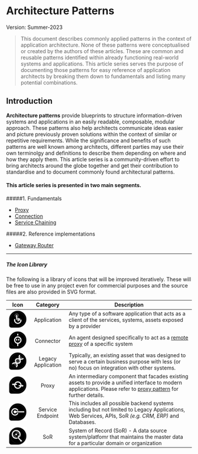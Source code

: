 # Architecture Patterns
Version: Summer-2023
> This document describes commonly applied patterns in the context of application architecture. None of these patterns were conceptualised or created by the authors of these articles. These are common and reusable patterns identified within already functioning real-world systems and applications. This article series serves the purpose of documenting those patterns for easy reference of application architects by breaking them down to fundamentals and listing many potential combinations.

## Introduction
**Architecture patterns** provide blueprints to structure information-driven systems and applications in an easily readable, composable, modular approach. These patterns also help architects communicate ideas easier and picture previously proven solutions within the context of similar or repetitive requirements. While the significance and benefits of such patterns are well known among architects, different parties may use their own terminolgy and definitions to describe them depending on where and how they apply them. This article series is a community-driven effort to bring architects around the globe together and get their contribution to standardise and to document commonly found architectural patterns.

#### This article series is presented in two main segments.
#####1. Fundamentals 
   * [Proxy](proxy.md)
   * [Connection](connection.md)
   * [Service Chaining](service-chaining.md)

#####2. Reference implementations
   * [Gateway Router](reference-implementations/README.md)

<hr/>

##### The Icon Library
The following is a library of icons that will be improved iteratively. These will be free to use in any project even for commercial purposes and the source files are also provided in SVG format.

|Icon   |Category    |Description|
|-------|:------:|----|
|<img src="icons/application.svg" alt="application icon" width="110"/>|Application| Any type of a software application that acts as a client of the services, systems, assets exposed by a provider|
|<img src="icons/connector.png" alt="connector icon" width="110"/>|Connector| An agent designed specifically to act as a [remote proxy](./proxy.md) of a specific system|
|<img src="icons/legacy.svg" alt="legacy application icon" width="110"/>|Legacy Application| Typically, an existing asset that was designed to serve a certain business purpose with less (or no) focus on integration with other systems.|
|<img src="icons/proxy.svg" alt="proxy icon" width="110"/>|Proxy| An intermediary component that facades  existing assets to provide a unified interface to modern applications. Please refer to [proxy pattern](./proxy.md) for further details.|
|<img src="icons/service-endpoint.svg" alt="service endpoint icon" width="110"/>|Service Endpoint| This includes all possible backend systems including but not limited to Legacy Applications, Web Services, APIs, SoR *(e.g. CRM, ERP)* and Databases.|
|<img src="icons/sor.svg" alt="sor icon" width="110"/>|SoR| System of Record (SoR) -  A data source system/platfomr that maintains the master data for a particular domain or organization|